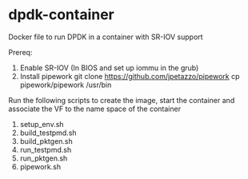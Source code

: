 # dpdk-container
Docker file to run DPDK in a container with SR-IOV support

Prereq:
1. Enable SR-IOV (In BIOS and set up iommu in the grub) 
2. Install pipework 
  git clone https://github.com/jpetazzo/pipework 
  cp pipework/pipework /usr/bin 

Run the following scripts to create the image, start the container and associate the VF to the name space of the container

1. setup_env.sh
2. build_testpmd.sh
3. build_pktgen.sh
4. run_testpmd.sh
5. run_pktgen.sh
6. pipework.sh

